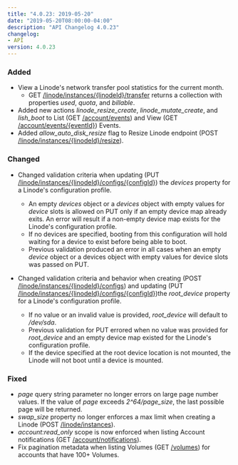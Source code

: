 ```yaml
---
title: "4.0.23: 2019-05-20"
date: "2019-05-20T08:00:00-04:00"
description: "API Changelog 4.0.23"
changelog:
- API
version: 4.0.23
---
```


### Added

- View a Linode's network transfer pool statistics for the current month.
    - GET [/linode/instances/{linodeId}/transfer](https://www.linode.com/docs/api/linode-instances/) returns a collection with properties *used*, *quota*, and *billable*.
- Added new actions *linode\_resize\_create*, *linode\_mutate\_create*, and *lish\_boot* to List (GET [/account/events](https://www.linode.com/docs/api/account/)) and View (GET [/account/events/{eventId}](https://www.linode.com/docs/api/account/)) Events.
- Added *allow\_auto\_disk\_resize* flag to Resize Linode endpoint (POST [/linode/instances/{linodeId}/resize](https://www.linode.com/docs/api/linode-instances/)).

### Changed

- Changed validation criteria when updating (PUT [/linode/instances/{linodeId}/configs/{configId}](https://www.linode.com/docs/api/linode-instances/)) the *devices* property for a Linode's configuration profile.

    - An empty *devices* object or a *devices* object with empty values for *device* slots is allowed on PUT only if an empty device map already exits. An error will result if a non-empty device map exists for the Linode's configuration profile.
    - If no devices are specified, booting from this configuration will hold waiting for a device to exist before being able to boot.
    - Previous validation produced an error in all cases when an empty *device* object or a devices object with empty values for device slots was passed on PUT.
- Changed validation criteria and behavior when creating (POST [/linode/instances/{linodeId}/configs](https://www.linode.com/docs/api/linode-instances/)) and updating (PUT [/linode/instances/{linodeId}/configs/{configId}](https://www.linode.com/docs/api/linode-instances/))the *root\_device* property for a Linode's configuration profile.
    - If no value or an invalid value is provided, *root\_device* will default to */dev/sda*.
    - Previous validation for PUT errored when no value was provided for *root\_device* and an empty device map existed for the Linode's configuration profile.
    - If the device specified at the root device location is not mounted, the Linode will not boot until a device is mounted.

### Fixed

- *page* query string parameter no longer errors on large page number values. If the value of *page* exceeds *2^64/page\_size*, the last possible page will be returned.
- *swap\_size* property no longer enforces a max limit when creating a Linode (POST [/linode/instances](https://www.linode.com/docs/api/linode-instances/)).
- *account:read\_only* scope is now enforced when listing Account notifications (GET [/account/notifications](https://www.linode.com/docs/api/account/)).
- Fix pagination metadata when listing Volumes (GET [/volumes](https://developers.linode.com/api/v4/volumes)) for accounts that have 100+ Volumes.
